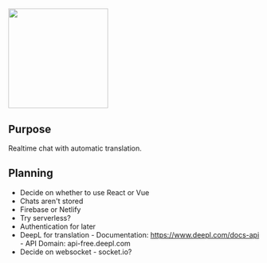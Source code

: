 # <img src="https://github.com/SomthingInteresting/ChatLingo/assets/122159337/7cf4f4a7-9d19-4a71-a76e-8cae73eab96d" width="200">

## Purpose
Realtime chat with automatic translation.

## Planning
- Decide on whether to use React or Vue
- Chats aren't stored
- Firebase or Netlify
- Try serverless?
- Authentication for later
- DeepL for translation - Documentation: https://www.deepl.com/docs-api - API Domain: api-free.deepl.com
- Decide on websocket - socket.io?
